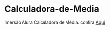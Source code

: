 # Calculadora-de-Media
 Imersão Alura Calculadora de Média. confira [Aqui](https://jonatasabreu.github.io/Calculadora-de-Media/)
